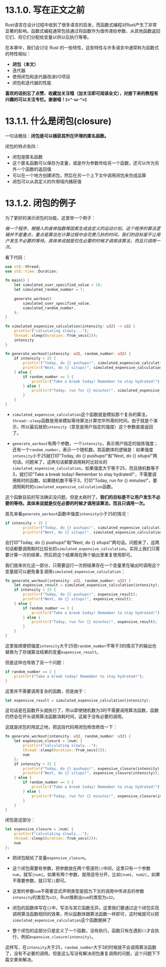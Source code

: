 # 13.1.0. 写在正文之前
Rust语言在设计过程中收到了很多语言的启发，而函数式编程对Rust产生了非常显著的影响。函数式编程通常包括通过将函数作为值传递给参数、从其他函数返回它们、将它们分配给变量以供以后执行等等。

在本章中，我们会讨论 Rust 的一些特性，这些特性与许多语言中通常称为函数式的特性相似：
- **闭包（本文）**
- 迭代器
- 使用闭包和迭代器改进I/O项目
- 闭包和迭代器的性能

**喜欢的话别忘了点赞、收藏加关注哦（加关注即可阅读全文），对接下来的教程有兴趣的可以关注专栏。谢谢喵！(=^･ω･^=)**

# 13.1.1. 什么是闭包(closure)
一句话概括：**闭包是可以捕获其所在环境的匿名函数。**

闭包的特点有四：
- 闭包是匿名函数
- 这个匿名函数可以保存为变量，或是作为参数传给另一个函数，还可以作为另外一个函数的返回值
- 可以在一个地方创建闭包，然后在另一个上下文中调用闭包来完成运算
- 闭包可以从其定义的作用域内捕获值

# 13.1.2. 闭包的例子
为了更好的演示闭包的功能，这里举一个例子：

*做一个程序，根据人的身体指数等因素生成自定义的运动计划。这个程序的算法逻辑并不是重点，重点是算法在计算过程中会花费几秒的时间。我们的目标是不让用户发生不必要的等待。具体来说就是仅在必要的时候才调用该算法，而且只调用一次。*

看下代码：
```rust
use std::thread;  
use std::time::Duration;  
  
fn main() {  
    let simulated_user_specified_value = 10;  
    let simulated_random_number = 7;  
      
    generate_workout(  
        simulated_user_specified_value,  
        simulated_random_number,  
    );  
}  
  
fn simulated_expensive_calculation(intensity: u32) -> u32 {  
    println!("calculating slowly...");  
    thread::sleep(Duration::from_secs(2));  
    intensity  
}  
  
fn generate_workout(intensity: u32, random_number: u32) {  
    if intensity < 25 {  
        println!("Today, do {} pushups!", simulated_expensive_calculation(intensity));  
        println!("Next, do {} situps!", simulated_expensive_calculation(intensity));  
    } else {  
        if random_number == 3 {  
            println!("Take a break today! Remember to stay hydrated!");  
        } else {  
            println!("Today, run for {} minutes!", simulated_expensive_calculation(intensity));  
        }  
    }  
}
```
- `simulated_expensive_calculation`这个函数就是模拟那个复杂的算法，`thread::sleep`函数是用来模拟等待算法计算完毕所需的时间。由于就是个演示，所以最后就把`intensity`（意思是用户指定的强度）这个参数直接返回了。

- `generate_workout`有两个参数，一个`intensity`，表示用户指定的锻炼强度；还有一个`random_number`，表示一个随机数。其函数体的逻辑是：如果强度`intensity`小于25就打印"Today, do {} pushups!"和"Next, do {} situps!"两句话。问题来了，这两句话都要调用耗时比较长的`simulated_expensive_calculation`。如果强度大于等于25，而且随机数等于3，就打印"Take a break today! Remember to stay hydrated!"，不需要调用耗时的函数。如果随机数不等于3，打印"Today, run for {} minutes!"，要调用耗时的`simulated_expensive_calculation`函数。

这个函数目前的写法确实没问题，但是太耗时了。**我们的目标是不让用户发生不必要的等待。具体来说就是仅在必要的时候才调用该算法，而且只调用一次。**

首先来看`generate_workout`函数中强度`intensity`小于25的情况：
```rust
if intensity < 25 {  
        println!("Today, do {} pushups!", simulated_expensive_calculation(intensity));  
        println!("Next, do {} situps!", simulated_expensive_calculation(intensity));
```
会打印"Today, do {} pushups!"和"Next, do {} situps!"两句话。问题来了，这两句话都要调用耗时比较长的`simulated_expensive_calculation`。实际上我们只需要计算一次的结果，然后把这个结果用在两个输出里重复使用即可。

我们就来优化这一部分，只需要运行一次把结果存在一个变量里在输出时调用这个变量就可以避免重复调用`simulated_expensive_calculation`：
```rust
fn generate_workout(intensity: u32, random_number: u32) {  
    let expensive_result = simulated_expensive_calculation(intensity);  
    if intensity < 25 {  
        println!("Today, do {} pushups!", expensive_result);  
        println!("Next, do {} situps!", expensive_result);  
    } else {  
        if random_number == 3 {  
            println!("Take a break today! Remember to stay hydrated!");  
        } else {  
            println!("Today, run for {} minutes!", expensive_result);  
        }  
    }  
}
```
这里我顺便把强度`intensity`大于25但`random_number`不等于3的情况下的输出也替换为了存储算法结果的变量`expensive_result`。

但是这样也导致了另一个问题：
```rust
if random_number == 3 {  
    println!("Take a break today! Remember to stay hydrated!");  
}
```
这里并不需要调用复杂的函数，但是由于：
```rust
let expensive_result = simulated_expensive_calculation(intensity);
```
这句话是在函数开头就执行了，所以即使随机数为3时不需要调用算法函数，函数仍然会在开头调用算法函数消耗时间，这属于没有必要的调用。

这就是闭包的用武之地，把这段代码用闭包修改修改一下：
```rust
fn generate_workout(intensity: u32, random_number: u32) {  
    let expensive_closure = |num| {  
        println!("calculating slowly...");  
        thread::sleep(Duration::from_secs(2));  
        num  
    };  
    if intensity < 25 {  
        println!("Today, do {} pushups!", expensive_closure(intensity));  
        println!("Next, do {} situps!", expensive_closure(intensity));  
    } else {  
        if random_number == 3 {  
            println!("Take a break today! Remember to stay hydrated!");  
        } else {  
            println!("Today, run for {} minutes!", expensive_closure(intensity));  
        }  
    }  
}
```

闭包是这部分：
```rust
let expensive_closure = |num| {  
    println!("calculating slowly...");  
    thread::sleep(Duration::from_secs(2));  
    num  
};
```
- 把闭包赋给了变量`expensive_closure`。

- 这个闭包需要有参数，把参数放在两个管道符`||`中间，这里只有一个参数`num`，就写`|num|`。如果有两个参数，就用逗号分开，比如`|num1, num2|`，如果不需要参数，就只写`||`即可。

- 这里的参数`num`不需要显式声明类型是因为下文的调用中传进去的参数`intensity`的类型为`u32`，Rust推断出`num`的类型为`u32`。

- 闭包的函数体写在`{}`中，写法与其它函数无异。这里我们要通过这个闭包实现调用算法函数相同的效果，所以函数体跟算法函数一样即可，这时候就可以把`simulated_expensive_calculation`这个函数删掉了

- 整个闭包的这部分只是定义了一个函数，没有执行。函数只有在遇到`()`才会执行，例如`expensive_closure(intensity)`。

这样写，在`intensity`大于25，`random_number`大于3的时候就不会调用算法函数了，没有不必要的调用。但是这么写没有解决闭包重复调用的问题，这个问题下下篇文章来解决。
